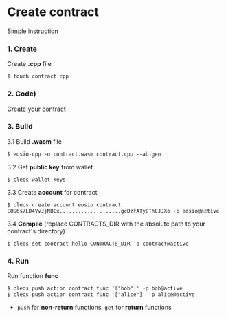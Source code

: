 # Create contract
Simple instruction

### 1. Create

Create **.cpp** file
```
$ touch contract.cpp
```

### 2. Code)

Create your contract

### 3. Build

3.1 Build **.wasm** file
```
$ eosio-cpp -o contract.wasm contract.cpp --abigen
```

3.2 Get **public key** from wallet
```
$ cleos wallet keys
```

3.3 Create **account** for contract
```
$ cleos create account eosio contract EOS6s7LD4VvJjNBCx....................gcDzfATyEThCJJXo -p eosio@active
```

3.4 **Compile** (replace CONTRACTS_DIR with the absolute path to your contract's directory)
```
$ cleos set contract hello CONTRACTS_DIR -p contract@active
```

### 4. Run

Run function **func** 
```
$ cleos push action contract func '["bob"]' -p bob@active
$ cleos push action contract func '["alice"]' -p alice@active
```

* ```push``` for **non-return** functions, ```get``` for **return** functions

